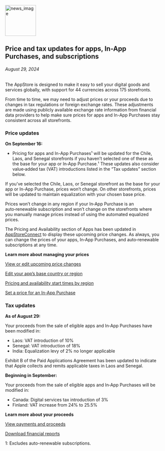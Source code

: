 <!-- ### MySkills
BootStrap & React.js  
<img src="https://img.shields.io/badge/HTML5-E34F26?style=flat-square&logo=HTML5&logoColor=white"/></a>
<img src="https://img.shields.io/badge/CSS3-1572B6?style=flat-square&logo=CSS3&logoColor=white"/></a>
<img src="https://img.shields.io/badge/JavaScript-F7DF1E?style=flat-square&logo=JavaScript&logoColor=white"/></a>
<img src="https://img.shields.io/badge/React.js-1E8CBE?style=flat-square&logo=JavaScript&logoColor=white"/></a>   -->

<!-- Android & IOS  
<img src="https://img.shields.io/badge/Java-007396?style=flat-square&logo=Java&logoColor=white"/></a>
<img src="https://img.shields.io/badge/Swift-F05138?style=flat-square&logo=Swift&logoColor=white"/></a> -->
<!-- 
Languages  
<img src="https://img.shields.io/badge/C-A8B9CC?style=flat-square&logo=C&logoColor=white"/></a>
<img src="https://img.shields.io/badge/C++-00599C?style=flat-square&logo=C%2B%2B&logoColor=white"/></a>
<img src="https://img.shields.io/badge/Python-3776AB?style=flat-square&logo=Python&logoColor=white"/></a>

algorithms  
<img src="https://img.shields.io/badge/Baekjoon-Gold4-gold?style=flat-square&labelColor=004088"/></a> -->
<!-- 
Contact  
[<img src="https://img.shields.io/badge/l06094@gmail.com-EA4335?style=flat-square&logo=Gmail&logoColor=white"/>](l06094@gmail.com)
<a href="dlwjsgml02@naver.com"><img src="https://img.shields.io/badge/dlwjsgml02@naver.com-0ABF53?style=flat-square&logo=Nintendo&logoColor=white"/></a>
<img src="https://img.shields.io/badge/jeon__hui__22-E4405F?style=flat-square&logo=Instagram&logoColor=white"/></a>  

---
![Top Langs](https://github-readme-stats.vercel.app/api/top-langs/?username=6810779s&layout=compact&theme=algolia) 

![Jeonhui's GitHub stats](https://github-readme-stats.vercel.app/api?username=Jeonhui&show_icons=true&theme=algolia)  
 -->

<!-- [![Solved.ac
프로필](http://mazassumnida.wtf/api/v2/generate_badge?boj=whas02)](https://solved.ac/whas02)  

# IOS developer News -->

<!--
 <pre>
    ___  _______   ________  ________   ___  ___  ___  ___  ___     
   |\  \|\  ___ \ |\   __  \|\   ___  \|\  \|\  \|\  \|\  \|\  \    
   \ \  \ \   __/|\ \  \|\  \ \  \\ \  \ \  \\\  \ \  \\\  \ \  \   
 __ \ \  \ \  \_|/_\ \  \\\  \ \  \\ \  \ \   __  \ \  \\\  \ \  \  
|\  \\_\  \ \  \_|\ \ \  \\\  \ \  \\ \  \ \  \ \  \ \  \\\  \ \  \ 
\ \________\ \_______\ \_______\ \__\\ \__\ \__\ \__\ \_______\ \__\
 \|________|\|_______|\|_______|\|__| \|__|\|__|\|__|\|_______|\|__|</pre>
                                                          
                                                                    
-->                                                                    

<img src="https://developer.apple.com/assets/elements/icons/asc-outline/asc-outline-128x128_2x.png" alt="news_image" width="100"/>  

## Price and tax updates for apps, In-App Purchases, and subscriptions  

###### August 29, 2024  
<div class="article-text"><p>The AppStore is designed to make it easy to sell your digital goods and services globally, with support for 44 currencies across 175 storefronts.</p><p>From time to time, we may need to adjust prices or your proceeds due to changes in tax regulations or foreign exchange rates. These adjustments are made using publicly available exchange rate information from financial data providers to help make sure prices for apps and In-App Purchases stay consistent across all storefronts.</p><h3>Price updates</h3><p><strong>On September 16:</strong></p><ul>
<li>Pricing for apps and In-App Purchases¹ will be updated for the Chile, Laos, and Senegal storefronts if you haven’t selected one of these as the base for your app or In‑App Purchase.¹ These updates also consider value‑added tax (VAT) introductions listed in the “Tax updates” section below.</li>
</ul><p>If you’ve selected the Chile, Laos, or Senegal storefront as the base for your app or In-App Purchase, prices won’t change. On other storefronts, prices will be updated to maintain equalization with your chosen base price.</p><p>Prices won’t change in any region if your In‑App Purchase is an auto‑renewable subscription and won’t change on the storefronts where you manually manage prices instead of using the automated equalized prices.</p><p>The Pricing and Availability section of Apps has been updated in <a href="https://appstoreconnect.apple.com/login">AppStoreConnect</a> to display these upcoming price changes. As always, you can change the prices of your apps, In‑App Purchases, and auto‑renewable subscriptions at any time.</p><p><strong>Learn more about managing your prices</strong></p><p><a href="https://developer.apple.com/help/app-store-connect/manage-app-pricing/schedule-price-changes#view-or-edit-upcoming-price-changes">View or edit upcoming <span class="icon icon-after icon-chevronright nowrap">price changes</span></a></p><p><a href="https://developer.apple.com/help/app-store-connect/manage-app-pricing/set-a-price#edit-your-apps-base-country-or-region">Edit your app’s base country <span class="icon icon-after icon-chevronright nowrap">or region</span></a></p><p><a href="https://developer.apple.com/help/app-store-connect/reference/app-store-pricing-and-availability-start-times-by-country-or-region/">Pricing and availability start times <span class="icon icon-after icon-chevronright nowrap">by region</span></a></p><p><a href="https://developer.apple.com/help/app-store-connect/manage-in-app-purchases/set-a-price-for-an-in-app-purchase">Set a price for an <span class="icon icon-after icon-chevronright nowrap">In-App Purchase</span></a></p><h3>Tax updates</h3><p><strong>As of August 29:</strong></p><p>Your proceeds from the sale of eligible apps and In‑App Purchases have been modified in:</p><ul>
<li>Laos: VAT introduction of 10%</li>
<li>Senegal: VAT introduction of 18%</li>
<li>India: Equalization levy of 2% no longer applicable</li>
</ul><p>Exhibit B of the Paid Applications Agreement has been updated to indicate that Apple collects and remits applicable taxes in Laos and Senegal.</p><p><strong>Beginning in September:</strong></p><p>Your proceeds from the sale of eligible apps and In‑App Purchases will be modified in: </p><ul>
<li>Canada: Digital services tax introduction of 3%</li>
<li>Finland: VAT increase from 24% to 25.5%</li>
</ul><p><strong>Learn more about your proceeds</strong></p><p><a href="https://developer.apple.com/help/app-store-connect/getting-paid/view-payments-and-proceeds/">View payments <span class="icon icon-after icon-chevronright nowrap">and proceeds</span></a></p><p><a href="https://developer.apple.com/help/app-store-connect/getting-paid/download-financial-reports">Download <span class="icon icon-after icon-chevronright nowrap">financial reports</span></a></p><p class="sosumi margin-top-small">1: Excludes auto-renewable subscriptions.</p></div>  
